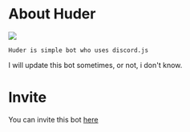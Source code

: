 
# About Huder
<img src="https://cdn.discordapp.com/attachments/792604977201152022/805553271417864212/99fb1d3212ea00cc9a4d1eb672a0d0c6.jpg">

```
Huder is simple bot who uses discord.js
```

I will update this bot sometimes, or not, i don't know.

# Invite
You can invite this bot [here](https://discord.com/oauth2/authorize?client_id=713837656232165377&scope=bot&permissions=125960)
